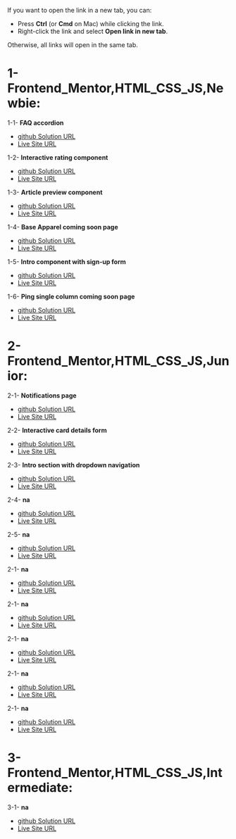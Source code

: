 If you want to open the link in a new tab, you can:

- Press **Ctrl** (or **Cmd** on Mac) while clicking the link.
- Right-click the link and select **Open link in new tab**.

Otherwise, all links will open in the same tab.

# 1- Frontend_Mentor,HTML_CSS_JS,Newbie:

1-1- **FAQ accordion**

- <a href="https://github.com/olahasan/HTML_CSS_AND_J.S_Frontend-Mentor_NEWBIE-FAQ-Accordion-Card" target="_blank">github Solution URL</a>
- <a href="https://olahasan.github.io/HTML_CSS_AND_J.S_Frontend-Mentor_NEWBIE-FAQ-Accordion-Card/" target="_blank">Live Site URL</a>

1-2- **Interactive rating component**

- <a href="https://github.com/olahasan/HTML_CSS_AND_J.S_Frontend-Mentor_NEWBIE-Interactive-rating-component" target="_blank">github Solution URL</a>
- <a href="https://olahasan.github.io/HTML_CSS_AND_J.S_Frontend-Mentor_NEWBIE-Interactive-rating-component/" target="_blank">Live Site URL</a>

1-3- **Article preview component**

- <a href="https://github.com/olahasan/HTML_CSS_AND_J.S_Frontend-Mentor_NEWBIE-Article-preview-component" target="_blank">github Solution URL</a>
- <a href="https://olahasan.github.io/HTML_CSS_AND_J.S_Frontend-Mentor_NEWBIE-Article-preview-component/" target="_blank">Live Site URL</a>

1-4- **Base Apparel coming soon page**

- <a href="https://github.com/olahasan/HTML_CSS_AND_JS_Frontend-Mentor-NEWBIE-Base-Apparel-coming-soon-page" target="_blank">github Solution URL</a>
- <a href="https://olahasan.github.io/HTML_CSS_AND_JS_Frontend-Mentor-NEWBIE-Base-Apparel-coming-soon-page/" target="_blank">Live Site URL</a>

1-5- **Intro component with sign-up form**

- <a href="https://github.com/olahasan/HTML_CSS_AND_J.S_Frontend-Mentor_NEWBIE-Intro-component-with-sign-up-form" target="_blank">github Solution URL</a>
- <a href="https://olahasan.github.io/HTML_CSS_AND_J.S_Frontend-Mentor_NEWBIE-Intro-component-with-sign-up-form/" target="_blank">Live Site URL</a>

1-6- **Ping single column coming soon page**

- <a href="https://github.com/olahasan/HTML_CSS_AND_J.S_Frontend-Mentor_NEWBIE-Ping-coming-soon-page" target="_blank">github Solution URL</a>
- <a href="https://olahasan.github.io/HTML_CSS_AND_J.S_Frontend-Mentor_NEWBIE-Ping-coming-soon-page/" target="_blank">Live Site URL</a>

# 2- Frontend_Mentor,HTML_CSS_JS,Junior:

2-1- **Notifications page**

- <a href="https://github.com/olahasan/HTML_CSS_AND_J.S_Frontend-Mentor_JUNIOR-Notifications-page" target="_blank">github Solution URL</a>
- <a href="https://olahasan.github.io/HTML_CSS_AND_J.S_Frontend-Mentor_JUNIOR-Notifications-page/" target="_blank">Live Site URL</a>

2-2- **Interactive card details form**

- <a href="https://github.com/olahasan/HTML_CSS_AND_J.S_Frontend-Mentor_JUNIOR-Interactive-card-details-form" target="_blank">github Solution URL</a>
- <a href="https://olahasan.github.io/HTML_CSS_AND_J.S_Frontend-Mentor_JUNIOR-Interactive-card-details-form/" target="_blank">Live Site URL</a>

2-3- **Intro section with dropdown navigation**

- <a href="https://github.com/olahasan/HTML_CSS_AND_J.S_frontend-mentor_JUNIOR_intro-section-with-dropdown-navigation-main" target="_blank">github Solution URL</a>
- <a href="https://olahasan.github.io/HTML_CSS_AND_J.S_frontend-mentor_JUNIOR_intro-section-with-dropdown-navigation-main/" target="_blank">Live Site URL</a>

2-4- **na**

- <a href="" target="_blank">github Solution URL</a>
- <a href="" target="_blank">Live Site URL</a>

2-5- **na**

- <a href="" target="_blank">github Solution URL</a>
- <a href="" target="_blank">Live Site URL</a>

2-1- **na**

- <a href="" target="_blank">github Solution URL</a>
- <a href="" target="_blank">Live Site URL</a>

2-1- **na**

- <a href="" target="_blank">github Solution URL</a>
- <a href="" target="_blank">Live Site URL</a>

2-1- **na**

- <a href="" target="_blank">github Solution URL</a>
- <a href="" target="_blank">Live Site URL</a>

2-1- **na**

- <a href="" target="_blank">github Solution URL</a>
- <a href="" target="_blank">Live Site URL</a>

2-1- **na**

- <a href="" target="_blank">github Solution URL</a>
- <a href="" target="_blank">Live Site URL</a>

# 3- Frontend_Mentor,HTML_CSS_JS,Intermediate:

3-1- **na**

- <a href="" target="_blank">github Solution URL</a>
- <a href="" target="_blank">Live Site URL</a>
